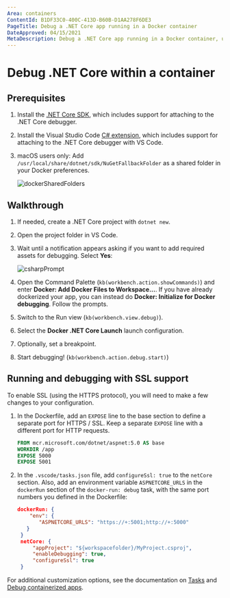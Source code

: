 ```yaml
---
Area: containers
ContentId: B1DF33C0-400C-413D-B60B-D1AA278F6DE3
PageTitle: Debug a .NET Core app running in a Docker container
DateApproved: 04/15/2021
MetaDescription: Debug a .NET Core app running in a Docker container, using Visual Studio Code.
---
```

# Debug .NET Core within a container

## Prerequisites

1. Install the [.NET Core SDK](https://www.microsoft.com/net/download), which includes support for attaching to the .NET Core debugger.

1. Install the Visual Studio Code [C# extension](https://marketplace.visualstudio.com/items?itemName=ms-dotnettools.csharp), which includes support for attaching to the .NET Core debugger with VS Code.

1. macOS users only: Add `/usr/local/share/dotnet/sdk/NuGetFallbackFolder` as a shared folder in your Docker preferences.

    ![dockerSharedFolders](images/debug/mac-folders.png)

## Walkthrough

1. If needed, create a .NET Core project with `dotnet new`.
1. Open the project folder in VS Code.
1. Wait until a notification appears asking if you want to add required assets for debugging. Select **Yes**:

   ![csharpPrompt](images/debug/csharp-prompt.png)

1. Open the Command Palette (`kb(workbench.action.showCommands)`) and enter **Docker: Add Docker Files to Workspace...**. If you have already dockerized your app, you can instead do **Docker: Initialize for Docker debugging**. Follow the prompts.
1. Switch to the Run view (`kb(workbench.view.debug)`).
1. Select the **Docker .NET Core Launch** launch configuration.
1. Optionally, set a breakpoint.
1. Start debugging! (`kb(workbench.action.debug.start)`)

## Running and debugging with SSL support

To enable SSL (using the HTTPS protocol), you will need to make a few changes to your configuration.

1. In the Dockerfile, add an `EXPOSE` line to the base section to define a separate port for HTTPS / SSL. Keep a separate `EXPOSE` line with a different port for HTTP requests.

   ```Dockerfile
   FROM mcr.microsoft.com/dotnet/aspnet:5.0 AS base
   WORKDIR /app
   EXPOSE 5000
   EXPOSE 5001
   ```

1. In the `.vscode/tasks.json` file, add `configureSsl: true` to the `netCore` section. Also, add an environment variable `ASPNETCORE_URLS` in the `dockerRun` section of the `docker-run: debug` task, with the same port numbers you defined in the Dockerfile:

   ```json
   dockerRun: {
       "env": {
          "ASPNETCORE_URLS": "https://+:5001;http://+:5000"
      }
    }
    netCore: {
        "appProject": "${workspacefolder}/MyProject.csproj",
        "enableDebugging": true,
        "configureSsl": true
    }
   ```

For additional customization options, see the documentation on [Tasks](/docs/containers/reference.md) and [Debug containerized apps](/docs/containers/debug-common.md).
